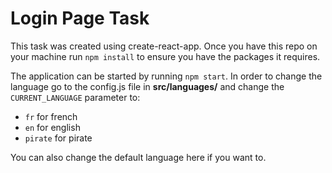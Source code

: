 # Login Page Task

This task was created using create-react-app. Once you have this repo on your machine run `npm install` to ensure you have the packages it requires.

The application can be started by running `npm start`. In order to change the language go to the config.js file in **src/languages/** and change the `CURRENT_LANGUAGE` parameter to:

* `fr` for french
* `en` for english
*  `pirate` for pirate

You can also change the default language here if you want to.